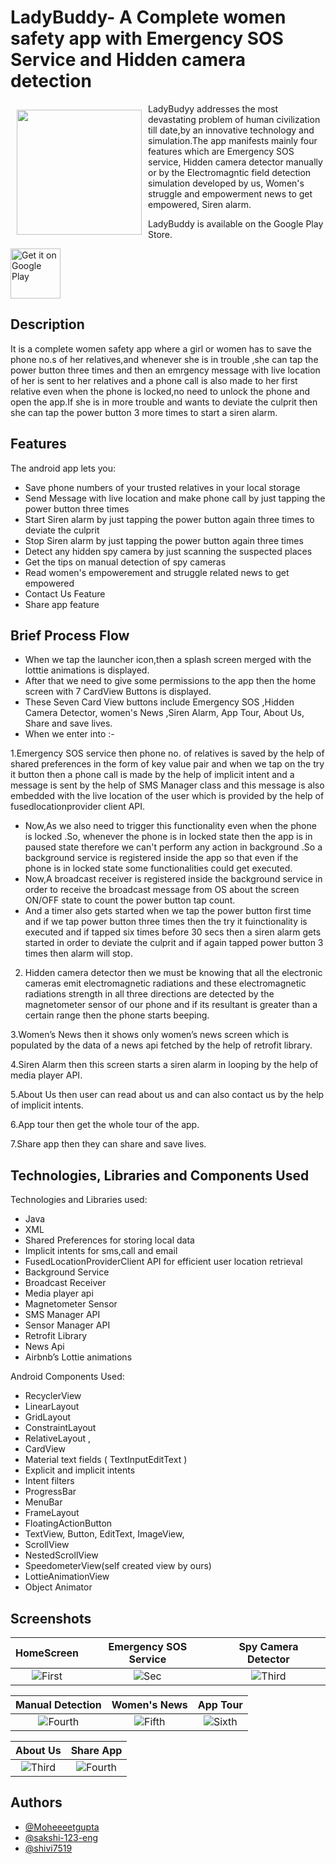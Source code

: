 # LadyBuddy- A Complete women safety app with Emergency SOS Service and Hidden camera detection


<img src="https://user-images.githubusercontent.com/57634381/131633790-5c6a360e-738b-4a15-81d9-d0e7c8205794.png" align="left"
width="200" hspace="10" vspace="10">

LadyBudyy addresses the most devastating problem of human civilization till date,by an innovative technology and simulation.The app manifests mainly four features which are Emergency SOS service, Hidden camera detector manually or by the Electromagntic field detection simulation developed by us, Women's struggle and empowerment news to get empowered, Siren alarm.

LadyBuddy is available on the Google Play Store.

<p align="left">
<a href="https://play.google.com/store/apps/details?id=com.teamDroiders.ladybuddy">
    <img alt="Get it on Google Play"
        height="80"
        src="https://play.google.com/intl/en_us/badges/images/generic/en_badge_web_generic.png" />
       </a>  
       </p>


       
## Description
It is a complete women safety app where a girl or women has to save the phone no.s of her relatives,and whenever she is in trouble ,she can tap the power button three times and then an emrgency message with live location of her is sent to her relatives and a phone call is also made to her first relative even when the phone is locked,no need to unlock the phone and open the app.If she is in more trouble and wants to deviate the culprit then she can tap the power button 3 more times to start a siren alarm.

## Features

The android app lets you:
- Save phone numbers of your trusted relatives in your local storage
- Send Message with live location and make phone call by just tapping the power button three times
- Start Siren alarm by just tapping the power button again three times to deviate the culprit
- Stop Siren alarm by just tapping the power button again three times  
- Detect any hidden spy camera by just scanning the suspected places
- Get the tips on manual detection of spy cameras
- Read women's empowerement and struggle related news to get empowered
- Contact Us Feature 
- Share app feature 

## Brief Process Flow 

- When we tap the launcher icon,then a splash screen merged with the lotttie animations is displayed.
- After that we need to give some permissions to the app then  the home screen with 7 CardView Buttons is displayed.
- These Seven Card View buttons  include Emergency SOS ,Hidden Camera Detector, women's News ,Siren Alarm, App Tour, About Us, Share and save lives.
- When we enter into :-

1.Emergency SOS service then phone no. of relatives is saved by the help of shared preferences in the form of key value pair and when we tap on the try it button then a phone call is made by the help of implicit intent and a message is sent by the help of SMS Manager class and this message is also embedded with the live location of the user which is provided by the help of fusedlocationprovider client API.

- Now,As we also need to trigger this functionality even when the phone is locked .So, whenever the phone is in locked state then the app is in paused state therefore we can't perform any action in background .So a background service is registered inside the app so that even if the phone is in locked state some functionalities could get executed.
- Now,A broadcast receiver is registered inside the background service in order to receive the broadcast message from OS about the screen ON/OFF state to count the power button tap count.
- And a timer also gets started when we tap the power button first time and if we tap power button three times then the try it fuinctionality is executed and if tapped six times before 30 secs  then a siren alarm gets started in order to deviate the culprit and if again tapped power button 3 times then alarm will stop.

2. Hidden camera detector  then we must be knowing that all the electronic cameras emit electromagnetic radiations and these electromagnetic radiations strength in all three directions are detected by the magnetometer sensor of our phone and if its resultant is greater than a certain range then the phone starts beeping.

3.Women’s News then it shows  only women’s news screen  which is populated by the data of a news api fetched by the help of retrofit library.

4.Siren Alarm then this screen starts a siren alarm in looping by the help of media player API.

5.About Us then user can read about us and can also contact us by the help of implicit intents.

6.App tour then get the whole tour of the app.

7.Share app then they can share and save lives.

## Technologies, Libraries and Components Used
Technologies and Libraries used:
- Java 
- XML
- Shared Preferences for storing local data
- Implicit intents for sms,call and email
- FusedLocationProviderClient API for efficient user location retrieval
- Background Service 
- Broadcast Receiver
- Media player api 
- Magnetometer Sensor
- SMS Manager API
- Sensor Manager API
- Retrofit Library
- News Api 
- Airbnb’s Lottie animations 


Android Components Used:
- RecyclerView
- LinearLayout 
- GridLayout 
- ConstraintLayout 
- RelativeLayout , 
- CardView 
- Material text fields ( TextInputEditText ) 
- Explicit and implicit intents 
- Intent filters 
- ProgressBar 
- MenuBar
- FrameLayout 
- FloatingActionButton 
- TextView, Button, EditText, ImageView, 
- ScrollView 
- NestedScrollView 
- SpeedometerView(self created view by ours) 
- LottieAnimationView
- Object Animator

## Screenshots

| HomeScreen | Emergency SOS Service  | Spy Camera Detector |
|:-:|:-:|:-:|
| ![First](https://user-images.githubusercontent.com/57634381/132382299-b1df131f-29f7-4b0d-b82b-f5579b200991.jpeg) | ![Sec](https://user-images.githubusercontent.com/57634381/132382430-823a704a-0481-447d-b6c6-4cc5636efc66.jpeg) | ![Third](https://user-images.githubusercontent.com/57634381/132382545-5e5b1248-4a60-4512-b925-922e5d11cda3.jpeg)

| Manual Detection | Women's News | App Tour |
|:-:|:-:|:-:|
|![Fourth](https://user-images.githubusercontent.com/57634381/132382643-be8854ba-ad53-4681-81b0-1a73c262df05.jpeg) | ![Fifth](https://user-images.githubusercontent.com/57634381/132382751-a2d06419-bce4-4399-b2d4-1c29d4d7667e.jpeg) | ![Sixth](https://user-images.githubusercontent.com/57634381/132382829-6658351b-5b56-4e44-ad04-fc94d51b1dfa.jpeg) |

| About Us | Share App |
|:-:|:-:|
| ![Third](https://user-images.githubusercontent.com/57634381/132382911-36f99188-3ae2-4fe7-b735-6b39ee3fe363.jpeg) | ![Fourth](https://user-images.githubusercontent.com/57634381/132383019-508dc1dd-39bf-4c79-9bb6-6725f18d9864.jpeg) |

## Authors

- [@Moheeeetgupta](https://github.com/Moheeeetgupta)
- [@sakshi-123-eng](https://github.com/sakshi-123-eng)
- [@shivi7519](https://github.com/shivi7519)

